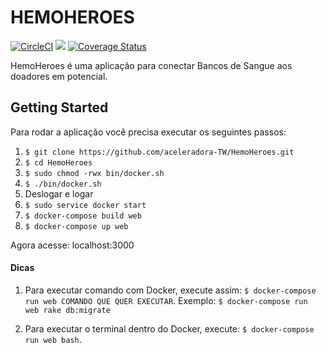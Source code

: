 # HEMOHEROES

[![CircleCI](https://circleci.com/gh/aceleradora-TW/HemoHeroes.svg?style=svg)](https://circleci.com/gh/aceleradora-TW/HemoHeroes) <a href="https://codeclimate.com/github/aceleradora-TW/HemoHeroes"><img src="https://codeclimate.com/github/aceleradora-TW/HemoHeroes/badges/gpa.svg" /></a> [![Coverage Status](https://coveralls.io/repos/github/aceleradora-TW/HemoHeroes/badge.svg?branch=master)](https://coveralls.io/github/aceleradora-TW/HemoHeroes?branch=master)

HemoHeroes é uma aplicação para conectar Bancos de Sangue aos doadores em potencial.

## Getting Started

Para rodar a aplicação você precisa executar os seguintes passos:

1. `$ git clone https://github.com/aceleradora-TW/HemoHeroes.git`
2. `$ cd HemoHeroes`
3. `$ sudo chmod -rwx bin/docker.sh`
4. `$ ./bin/docker.sh`
5. Deslogar e logar
6. `$ sudo service docker start`
7. `$ docker-compose build web`
8. `$ docker-compose up web`

Agora acesse: localhost:3000

#### Dicas
1. Para executar comando com Docker, execute assim: `$ docker-compose run web COMANDO QUE QUER EXECUTAR`.
Exemplo: `$ docker-compose run web rake db:migrate`

2. Para executar o terminal dentro do Docker, execute: `$ docker-compose run web bash`.
